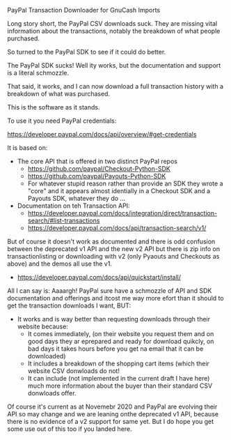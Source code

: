 PayPal Transaction Downloader for GnuCash Imports

Long story short, the PayPal CSV downloads suck. They are missing vital information about the transactions, notably the breakdown of what people purchased.

So turned to the PayPal SDK to see if it could do better.

The PayPal SDK sucks! Well ity works, but the documentation and support is a literal schmozzle. 

That said, it works, and I can now download a full transaction history with a breakdown of what was purchased.

This is the software as it stands. 

To use it you need PayPal credentials:

https://developer.paypal.com/docs/api/overview/#get-credentials

It is based on:

- The core API that is offered in two distinct PayPal repos
	- https://github.com/paypal/Checkout-Python-SDK	
	- https://github.com/paypal/Payouts-Python-SDK
	- For whatever stupid reason rather than provide an SDK they wrote a "core" and it appears almost identially in a Checkout SDK and a Payouts SDK, whatever they do ...
- Documentation on teh Transaction API:
	- https://developer.paypal.com/docs/integration/direct/transaction-search/#list-transactions
	- https://developer.paypal.com/docs/api/transaction-search/v1/

But of course it doesn't work as documented and there is odd confusion between the deprecated v1 API and the new v2 API but there is zip info on transactionlisting or downloading with v2 (only Pyaouts and Checkouts as above) and the demos all use the v1.

- https://developer.paypal.com/docs/api/quickstart/install/

All I can say is: Aaaargh! PayPal sure have a schmozzle of API and SDK documentation and offerings and itcost me way more efort than it should to get the transaction downloads I want, BUT:

- It works and is way better than requesting downloads through their website because:
	- It comes immediately, (on their website you request them and on good days they ar eprepared and ready for download quikcly, on bad days it takes hours before you get na email that it can be downloaded)
	- It includes a breakdown of the shopping cart items (which their website CSV donwloads do not!
	- It can include (not implemented in the current draft I have here) much more information about the buyer than their standard CSV donwloads offer. 

Of course it's current as at Novemebr 2020 and PayPal are evolving their API so may change and we are leaning onthe deprecated v1 API, because there is no evidence of a v2 support for same yet. But I do hope you get some use out of this too if you landed here. 
